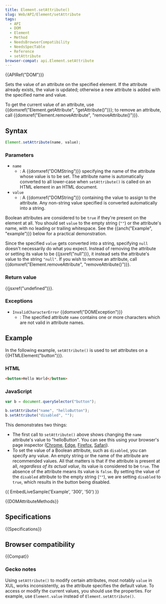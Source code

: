 ```yaml
---
title: Element.setAttribute()
slug: Web/API/Element/setAttribute
tags:
  - API
  - DOM
  - Element
  - Method
  - NeedsBrowserCompatibility
  - NeedsSpecTable
  - Reference
  - setAttribute
browser-compat: api.Element.setAttribute
---
```

{{APIRef("DOM")}}

Sets the value of an attribute on the specified element. If
the attribute already exists, the value is updated; otherwise a new attribute is added
with the specified name and value.

To get the current value of an attribute, use {{domxref("Element.getAttribute",
  "getAttribute()")}}; to remove an attribute, call {{domxref("Element.removeAttribute",
  "removeAttribute()")}}.

## Syntax

```js
Element.setAttribute(name, value);
```

### Parameters

- `name`
  - : A {{domxref("DOMString")}} specifying the name of the attribute whose value is to be
    set. The attribute name is automatically converted to all lower-case when
    `setAttribute()` is called on an HTML element in an HTML document.
- `value`
  - : A {{domxref("DOMString")}} containing the value to assign to the attribute. Any
    non-string value specified is converted automatically into a string.

Boolean attributes are considered to be `true` if they're present on the
element at all. You should set `value` to the empty string (`""`)
or the attribute's name, with no leading or trailing whitespace. See the {{anch("Example", "example")}} below for a practical demonstration.

Since the specified `value` gets converted into a string, specifying
`null` doesn't necessarily do what you expect. Instead of removing the
attribute or setting its value to be {{jsxref("null")}}, it instead sets the attribute's
value to the string `"null"`. If you wish to remove an attribute, call
{{domxref("Element.removeAttribute", "removeAttribute()")}}.

### Return value

{{jsxref("undefined")}}.

### Exceptions

- `InvalidCharacterError` {{domxref("DOMException")}}
  - : The specified attribute `name` contains one or more characters which are
    not valid in attribute names.

## Example

In the following example, `setAttribute()` is used to set attributes on a
{{HTMLElement("button")}}.

### HTML

```html
<button>Hello World</button>
```

### JavaScript

```js
var b = document.querySelector("button");

b.setAttribute("name", "helloButton");
b.setAttribute("disabled", "");
```

This demonstrates two things:

- The first call to `setAttribute()` above shows changing the `name` attribute's value to "helloButton".
  You can see this using your browser's page inspector ([Chrome](https://developer.chrome.com/docs/devtools/css/),
  [Edge](https://docs.microsoft.com/microsoft-edge/f12-devtools-guide/dom-explorer),
  [Firefox](/en-US/docs/Tools/Page_Inspector), [Safari](https://developer.apple.com/library/content/documentation/AppleApplications/Conceptual/Safari_Developer_Guide/Introduction/Introduction.html)).
- To set the value of a Boolean attribute, such as `disabled`, you can specify any value.
  An empty string or the name of the attribute are recommended values.
  All that matters is that if the attribute is present at all, _regardless of its actual value_, its value is considered to be `true`.
  The absence of the attribute means its value is `false`. By setting the value of the `disabled` attribute to the empty string (`""`), we are setting `disabled` to `true`, which results in the button being disabled.

{{ EmbedLiveSample('Example', '300', '50') }}

{{DOMAttributeMethods}}

## Specifications

{{Specifications}}

## Browser compatibility

{{Compat}}

### Gecko notes

Using `setAttribute()` to modify certain attributes, most notably
`value` in XUL, works inconsistently, as the attribute specifies the default
value. To access or modify the current values, you should use the properties. For
example, use `Element.value` instead of `Element.setAttribute()`.
